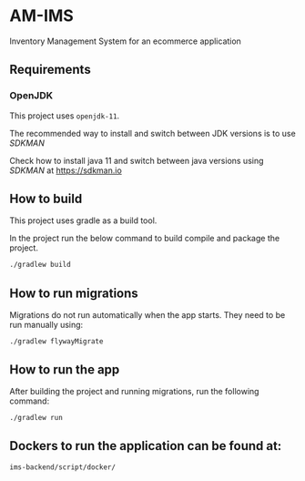 # AM-IMS
Inventory Management System for an ecommerce application

## Requirements

### OpenJDK

This project uses `openjdk-11`.

The recommended way to install and switch between JDK versions is to use *SDKMAN*

Check how to install java 11 and switch between java versions using *SDKMAN*  at https://sdkman.io

## How to build

This project uses gradle as a build tool.

In the project run the below command to build compile and package the project.
```sh
./gradlew build
```
## How to run migrations

Migrations do not run automatically when the app starts.
They need to be run manually using:
```
./gradlew flywayMigrate
``` 

## How to run the app
After building the project and running migrations, run the following command:

```sh
./gradlew run
```
## Dockers to run the application can be found at:
`ims-backend/script/docker/`
